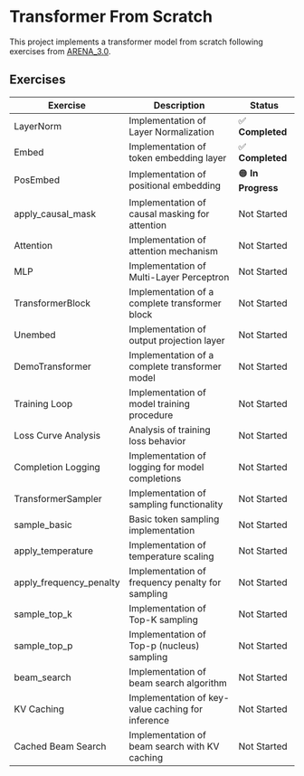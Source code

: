 # Transformer From Scratch

This project implements a transformer model from scratch following exercises from [ARENA_3.0](https://github.com/callummcdougall/ARENA_3.0).

## Exercises

| Exercise | Description | Status |
|----------|-------------|--------|
| LayerNorm | Implementation of Layer Normalization | ✅ **Completed** |
| Embed | Implementation of token embedding layer | ✅ **Completed** |
| PosEmbed | Implementation of positional embedding | 🟠 **In Progress** |
| apply_causal_mask | Implementation of causal masking for attention | Not Started |
| Attention | Implementation of attention mechanism | Not Started |
| MLP | Implementation of Multi-Layer Perceptron | Not Started |
| TransformerBlock | Implementation of a complete transformer block | Not Started |
| Unembed | Implementation of output projection layer | Not Started |
| DemoTransformer | Implementation of a complete transformer model | Not Started |
| Training Loop | Implementation of model training procedure | Not Started |
| Loss Curve Analysis | Analysis of training loss behavior | Not Started |
| Completion Logging | Implementation of logging for model completions | Not Started |
| TransformerSampler | Implementation of sampling functionality | Not Started |
| sample_basic | Basic token sampling implementation | Not Started |
| apply_temperature | Implementation of temperature scaling | Not Started |
| apply_frequency_penalty | Implementation of frequency penalty for sampling | Not Started |
| sample_top_k | Implementation of Top-K sampling | Not Started |
| sample_top_p | Implementation of Top-p (nucleus) sampling | Not Started |
| beam_search | Implementation of beam search algorithm | Not Started |
| KV Caching | Implementation of key-value caching for inference | Not Started |
| Cached Beam Search | Implementation of beam search with KV caching | Not Started |

